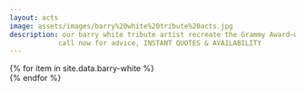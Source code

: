 ```yaml
---
layout: acts
image: assets/images/barry%20white%20tribute%20acts.jpg
description: our barry white tribute artist recreate the Grammy Award–winning singers'  smooth, deep voice, as they entertain with sexy soul hits like Can't Get Enough of Your Love, Babe. barry white's distinctive deep voice and romantic lyrics made him an icon of sexy soul that is still in demand today.sexy soul is what our fabulous barry white  tribute acts ooze. a great night of entertainment is guaranteed with these immensely popular tribute shows. <hr>
            call now for advice, INSTANT QUOTES & AVAILABILITY
---
```


<div class="row mt-4">
  {% for item in site.data.barry-white %}
    <div class="col-md-4 mb-5">
      <div class="card border-0 shadow h-100">
        <a href="/acts/{{ item.title | slugify }}">
          <img class="card-img-top" src="{{ item.image_src }}" alt="" />
        </a>
      </div>
    </div>
  {% endfor %}
</div>
